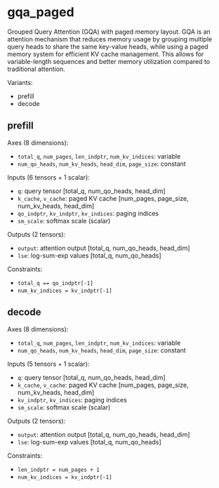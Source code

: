 # gqa_paged

Grouped Query Attention (GQA) with paged memory layout. GQA is an attention mechanism that reduces memory usage by grouping multiple query heads to share the same key-value heads, while using a paged memory system for efficient KV cache management. This allows for variable-length sequences and better memory utilization compared to traditional attention.

Variants:
- prefill
- decode

## prefill

Axes (8 dimensions):
- `total_q`, `num_pages`, `len_indptr`, `num_kv_indices`: variable
- `num_qo_heads`, `num_kv_heads`, `head_dim`, `page_size`: constant

Inputs (6 tensors + 1 scalar):
- `q`: query tensor [total_q, num_qo_heads, head_dim]
- `k_cache`, `v_cache`: paged KV cache [num_pages, page_size, num_kv_heads, head_dim]
- `qo_indptr`, `kv_indptr`, `kv_indices`: paging indices
- `sm_scale`: softmax scale (scalar)

Outputs (2 tensors):
- `output`: attention output [total_q, num_qo_heads, head_dim]
- `lse`: log-sum-exp values [total_q, num_qo_heads]

Constraints:
- `total_q == qo_indptr[-1]`
- `num_kv_indices = kv_indptr[-1]`

## decode

Axes (8 dimensions):
- `total_q`, `num_pages`, `len_indptr`, `num_kv_indices`: variable
- `num_qo_heads`, `num_kv_heads`, `head_dim`, `page_size`: constant

Inputs (5 tensors + 1 scalar):
- `q`: query tensor [total_q, num_qo_heads, head_dim]
- `k_cache`, `v_cache`: paged KV cache [num_pages, page_size, num_kv_heads, head_dim]
- `kv_indptr`, `kv_indices`: paging indices
- `sm_scale`: softmax scale (scalar)

Outputs (2 tensors):
- `output`: attention output [total_q, num_qo_heads, head_dim]
- `lse`: log-sum-exp values [total_q, num_qo_heads]

Constraints:
- `len_indptr = num_pages + 1`
- `num_kv_indices = kv_indptr[-1]`
